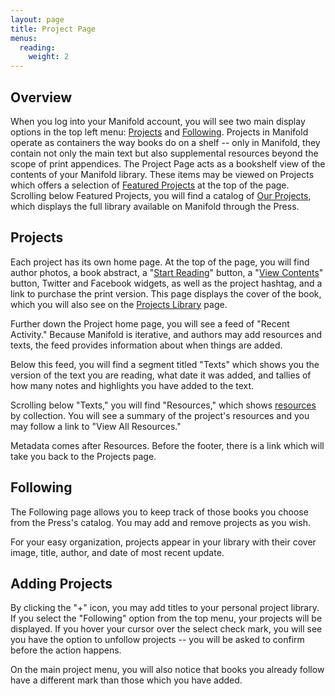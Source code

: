 ```yaml
---
layout: page
title: Project Page
menus: 
  reading:
    weight: 2
---
```


## Overview

When you log into your Manifold account, you will see two main display options in the top left menu: [Projects](#projects) and [Following](#following). Projects in Manifold operate as containers the way books do on a shelf -- only in Manifold, they contain not only the main text but also supplemental resources beyond the scope of print appendices. The Project Page acts as a bookshelf view of the contents of your Manifold library. These items may be viewed on Projects which offers a selection of [Featured Projects](#featuredprojects) at the top of the page. Scrolling below Featured Projects, you will find a catalog of [Our Projects](#ourprojects), which displays the full library available on Manifold through the Press. 

## Projects

Each project has its own home page. At the top of the page, you will find author photos, a book abstract, a "[Start Reading](interface/reading-interface.md)" button, a "[View Contents](interface/reading-interface.md)" button, Twitter and Facebook widgets, as well as the project hashtag, and a link to purchase the print version. This page displays the cover of the book, which you will also see on the [Projects Library](library/projects_library.md) page.

Further down the Project home page, you will see a feed of "Recent Activity." Because Manifold is iterative, and authors may add resources and texts, the feed provides information about when things are added.

Below this feed, you will find a segment titled "Texts" which shows you the version of the text you are reading, what date it was added, and tallies of how many notes and highlights you have added to the text.

Scrolling below "Texts," you will find "Resources," which shows [resources](resources.md) by collection. You will see a summary of the project's resources and you may follow a link to "View All Resources."

Metadata comes after Resources. Before the footer, there is a link which will take you back to the Projects page.

## Following

The Following page allows you to keep track of those books you choose from the Press's catalog. You may add and remove projects as you wish.

For your easy organization, projects appear in your library with their cover image, title, author, and date of most recent update.

## Adding Projects

By clicking the "+" icon, you may add titles to your personal project library. If you select the "Following" option from the top menu, your projects will be displayed. If you hover your cursor over the select check mark, you will see you have the option to unfollow projects -- you will be asked to confirm before the action happens.

On the main project menu, you will also notice that books you already follow have a different mark than those which you have added.


